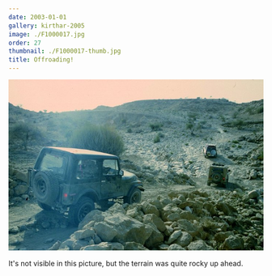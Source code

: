 ```yaml
---
date: 2003-01-01
gallery: kirthar-2005
image: ./F1000017.jpg
order: 27
thumbnail: ./F1000017-thumb.jpg
title: Offroading!
---
```


![Offroading!](./F1000017.jpg)

It's not visible in this picture, but the terrain was quite rocky up ahead.